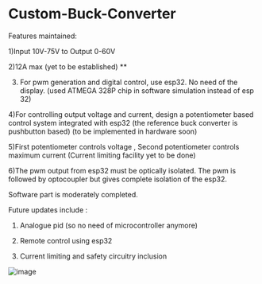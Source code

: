# Custom-Buck-Converter

Features maintained:

1)Input 10V-75V to Output 0-60V

2)12A max (yet to be established) **

3) For pwm generation and digital control, use esp32. No need of the display. (used ATMEGA 328P chip in software simulation instead of esp 32)

4)For controlling output voltage and current, design a potentiometer based control system integrated with esp32 (the reference buck converter is pushbutton based) (to be implemented in hardware soon)

5)First potentiometer controls voltage , Second potentiometer controls maximum current (Current limiting facility yet to be done)

6)The pwm output from esp32 must be optically isolated. The pwm is followed by optocoupler but gives complete isolation of the esp32.

Software part is moderately completed.

Future updates include :

1) Analogue pid (so no need of microcontroller anymore)

2) Remote control using esp32
  
3) Current limiting and safety circuitry inclusion

![image](https://github.com/Mainul-Islam-07/Custom-Buck-Converter/assets/78782260/2769c959-510f-43a1-a006-3f3c2a8e44a3)
